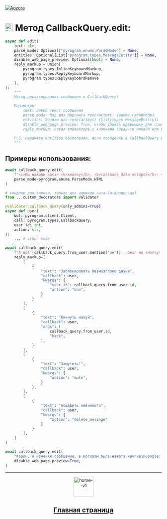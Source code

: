 <a href='https://t.me/aozoram_bot'>
    <img src="https://te.legra.ph/file/42f3f93f3a0492c1fdccf.png" alt="Aozora">
</a>

# <img width="25" height="25" src="https://img.icons8.com/officel/25/info.png" alt="info"/> Метод CallbackQuery.edit:
```python
async def edit(
    text: str,
    parse_mode: Optional["pyrogram.enums.ParseMode"] = None,
    entities: Optional[List["pyrogram.types.MessageEntity"]] = None,
    disable_web_page_preview: Optional[bool] = None,
    reply_markup = Union[
        pyrogram.types.InlineKeyboardMarkup,
        pyrogram.types.ReplyKeyboardMarkup,
        pyrogram.types.ReplyKeyboardRemove
    ],
):
    """
    Метод редактирования сообщения в CallbackQuery!

    Параметры:
        text: новый текст сообщения
        parse_mode: Мод для парсинга текста(text) (enums.ParseMode)
        entities: Энтити для текста(text) (list[types.MessageEntity])
        disable_web_page_preview: True, чтобы убрать превьюшку для ссылок в тексте
        reply_markup: новая клавиатура с кнопками (будь-то инлайн или ReplyKeyboard)
    
    P.S. параметр entities бесполезен, если сообщение в CallbackQuery инлайн и имеет inline_message_id
    """
```
## Примеры использования:
```python
await callback_query.edit(
    f"<i>Вы нажали на<i> <b>кнопку</b>, <b>callback_data которой</b>: <code>{str(callback_query.data)}</code>",
    parse_mode=pyrogram.enums.ParseMode.HTML
)
```
```python
# хендлер для кнопки, только для админов чата (и владельца)
from ...custom_decorators import validator

@validator.callback_query(only_admins=True)
async def user(
    bot: pyrogram.client.Client,
    call: pyrogram.types.CallbackQuery,
    user_id: int,
    action: str,
):
    ... # other code

await callback_query.edit(
    f"А вот {callback_query.from_user.mention('он')}, нажал на кнопку!!!!",
    reply_markup=[
        [
            {
                "text": "Заблокировать безмозглово дауна",
                "callback": user,
                "kwargs": {
                    "user_id": callback_query.from_user.id,
                    "action": "ban",
                }
            }
        ],
        [
            {
                "text": "Кикнуть нахуй",
                "callback": user,
                "args": (
                    callback_query.from_user.id,
                    "kick",
                ),
            }
        ],
        [
            {
                "text": "Замутить!",
                "callback": user,
                "kwargs": {
                    "action": "mute",
                }
            },
        ],
        [
            {
                "text": "пощадить невинного",
                "callback": user,
                "kwargs": {
                    "action": "delete_message"
                }
            }
        ],
    ]
)
```
```python
await callback_query.edit(
    "Кароч, я изменяю сообщение, в котором была нажата кнопка\nGoogle: https://google.com/\nYandex: https://ya.ru/",
    disable_web_page_preview=True,
)
```
---
<p align="center">
    <a href='https://github.com/Den4ikSuperOstryyPer4ik/Aozora-Docs/blob/main/README.md'>
    <img width="64" height="64" src="https://img.icons8.com/flat-round/64/home--v1.png" alt="home--v1"/>
    <h2 align="center">Главная страница</h2>
    </a>
</p>
